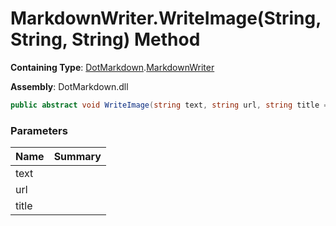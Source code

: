 # MarkdownWriter\.WriteImage\(String, String, String\) Method

**Containing Type**: [DotMarkdown](../../README.md)\.[MarkdownWriter](../README.md)

**Assembly**: DotMarkdown\.dll

```csharp
public abstract void WriteImage(string text, string url, string title = null)
```

### Parameters

| Name | Summary |
| ---- | ------- |
| text | |
| url | |
| title | |

